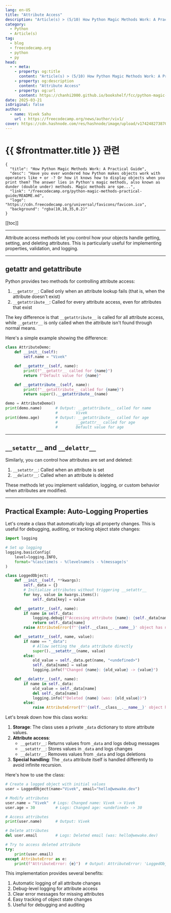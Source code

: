 ```yaml
---
lang: en-US
title: "Attribute Access"
description: "Article(s) > (5/10) How Python Magic Methods Work: A Practical Guide" 
category:
  - Python
  - Article(s)
tag:
  - blog
  - freecodecamp.org
  - python
  - py
head:
  - - meta:
    - property: og:title
      content: "Article(s) > (5/10) How Python Magic Methods Work: A Practical Guide"
    - property: og:description
      content: "Attribute Access"
    - property: og:url
      content: https://chanhi2000.github.io/bookshelf/fcc/python-magic-methods-practical-guide/attribute-access.html
date: 2025-03-21
isOriginal: false
author:
  - name: Vivek Sahu
    url : https://freecodecamp.org/news/author/viv1/
cover: https://cdn.hashnode.com/res/hashnode/image/upload/v1742482738702/0b357de2-855d-47c2-960f-453e0bfd9a3d.png
---
```


# {{ $frontmatter.title }} 관련

```component VPCard
{
  "title": "How Python Magic Methods Work: A Practical Guide",
  "desc": "Have you ever wondered how Python makes objects work with operators like + or -? Or how it knows how to display objects when you print them? The answer lies in Python's magic methods, also known as dunder (double under) methods. Magic methods are spe...",
  "link": "/freecodecamp.org/python-magic-methods-practical-guide/README.md",
  "logo": "https://cdn.freecodecamp.org/universal/favicons/favicon.ico",
  "background": "rgba(10,10,35,0.2)"
}
```

[[toc]]

---

<SiteInfo
  name="How Python Magic Methods Work: A Practical Guide"
  desc="Have you ever wondered how Python makes objects work with operators like + or -? Or how it knows how to display objects when you print them? The answer lies in Python's magic methods, also known as dunder (double under) methods. Magic methods are spe..."
  url="https://freecodecamp.org/news/python-magic-methods-practical-guide#heading-attribute-access"
  logo="https://cdn.freecodecamp.org/universal/favicons/favicon.ico"
  preview="https://cdn.hashnode.com/res/hashnode/image/upload/v1742482738702/0b357de2-855d-47c2-960f-453e0bfd9a3d.png"/>

Attribute access methods let you control how your objects handle getting, setting, and deleting attributes. This is particularly useful for implementing properties, validation, and logging.

---

## getattr and getattribute

Python provides two methods for controlling attribute access:

1. `__getattr__`: Called only when an attribute lookup fails (that is, when the attribute doesn't exist)
2. `__getattribute__`: Called for every attribute access, even for attributes that exist

The key difference is that `__getattribute__` is called for all attribute access, while `__getattr__` is only called when the attribute isn't found through normal means.

Here's a simple example showing the difference:

```py :collapsed-lines
class AttributeDemo:
    def __init__(self):
        self.name = "Vivek"

    def __getattr__(self, name):
        print(f"__getattr__ called for {name}")
        return f"Default value for {name}"

    def __getattribute__(self, name):
        print(f"__getattribute__ called for {name}")
        return super().__getattribute__(name)

demo = AttributeDemo()
print(demo.name)      # Output: __getattribute__ called for name
                      #        Vivek
print(demo.age)       # Output: __getattribute__ called for age
                      #        __getattr__ called for age
                      #        Default value for age
```

---

## `__setattr__` and `__delattr__`

Similarly, you can control how attributes are set and deleted:

1. `__setattr__`: Called when an attribute is set
2. `__delattr__`: Called when an attribute is deleted

These methods let you implement validation, logging, or custom behavior when attributes are modified.

---

## Practical Example: Auto-Logging Properties

Let's create a class that automatically logs all property changes. This is useful for debugging, auditing, or tracking object state changes:

```py :collapsed-lines
import logging

# Set up logging
logging.basicConfig(
    level=logging.INFO,
    format='%(asctime)s - %(levelname)s - %(message)s'
)

class LoggedObject:
    def __init__(self, **kwargs):
        self._data = {}
        # Initialize attributes without triggering __setattr__
        for key, value in kwargs.items():
            self._data[key] = value

    def __getattr__(self, name):
        if name in self._data:
            logging.debug(f"Accessing attribute {name}: {self._data[name]}")
            return self._data[name]
        raise AttributeError(f"'{self.__class__.__name__}' object has no attribute '{name}'")

    def __setattr__(self, name, value):
        if name == "_data":
            # Allow setting the _data attribute directly
            super().__setattr__(name, value)
        else:
            old_value = self._data.get(name, "<undefined>")
            self._data[name] = value
            logging.info(f"Changed {name}: {old_value} -> {value}")

    def __delattr__(self, name):
        if name in self._data:
            old_value = self._data[name]
            del self._data[name]
            logging.info(f"Deleted {name} (was: {old_value})")
        else:
            raise AttributeError(f"'{self.__class__.__name__}' object has no attribute '{name}'")
```

Let's break down how this class works:

1. **Storage**: The class uses a private `_data` dictionary to store attribute values.
2. **Attribute access**:
    - `__getattr__`: Returns values from `_data` and logs debug messages
    - `__setattr__`: Stores values in `_data` and logs changes
    - `__delattr__`: Removes values from `_data` and logs deletions
3. **Special handling**: The `_data` attribute itself is handled differently to avoid infinite recursion.

Here's how to use the class:

```py :collapsed-lines
# Create a logged object with initial values
user = LoggedObject(name="Vivek", email="hello@wewake.dev")

# Modify attributes
user.name = "Vivek"  # Logs: Changed name: Vivek -> Vivek
user.age = 30         # Logs: Changed age: <undefined> -> 30

# Access attributes
print(user.name)      # Output: Vivek

# Delete attributes
del user.email        # Logs: Deleted email (was: hello@wewake.dev)

# Try to access deleted attribute
try:
    print(user.email)
except AttributeError as e:
    print(f"AttributeError: {e}")  # Output: AttributeError: 'LoggedObject' object has no attribute 'email'
```

This implementation provides several benefits:

1. Automatic logging of all attribute changes
2. Debug-level logging for attribute access
3. Clear error messages for missing attributes
4. Easy tracking of object state changes
5. Useful for debugging and auditing
